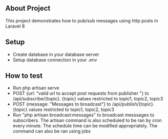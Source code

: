 ## About Project

This project demonstrates how to pub/sub messages using http posts in Laravel 8

## Setup

- Create database in your database server
- Setup database connection in your .env


## How to test
- Run php artisan serve
- POST {url: "valid url to accept post requests from publisher "}  to /api/subscribe/{topic}. {topic} values restricted to topic1, topic2, topic3
- POST {message: "Messages to broadcast"}  to /api/publish/{topic}. {topic} values restricted to topic1, topic2, topic3
- Run "php artisan broadcast:messages" to broadcast messsages to subscribers. The artisan command is also scheduled to be ran by cron every minute. The schedule time can be modified appropriately. The command can also be ran using jobs


